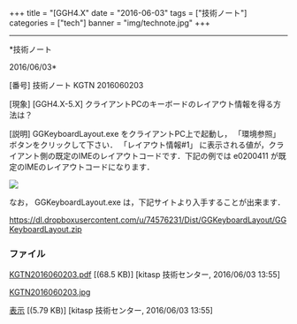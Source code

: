 ﻿+++
title = "[GGH4.X"
date = "2016-06-03"
tags = ["技術ノート"]
categories = ["tech"]
banner = "img/technote.jpg"
+++

-----------------------------------------------------------------------------------------------------------------------------

*技術ノート

2016/06/03*


[番号]
技術ノート KGTN 2016060203

[現象]
[GGH4.X-5.X] クライアントPCのキーボードのレイアウト情報を得る方法は？

[説明]
GGKeyboardLayout.exe をクライアントPC上で起動し， 「環境参照」
ボタンをクリックして下さい． 「レイアウト情報#1」
に表示される値が，クライアント側の既定のIMEのレイアウトコードです．下記の例では
e0200411 が既定のIMEのレイアウトコードになります．

![](http://techreport.kitasp.net/attachments/download/2639/KGTN2016060203.jpg)

なお， GGKeyboardLayout.exe は，下記サイトより入手することが出来ます．

<https://dl.dropboxusercontent.com/u/74576231/Dist/GGKeyboardLayout/GGKeyboardLayout.zip>


### ファイル

 
 


[KGTN2016060203.pdf](http://techreport.kitasp.net/attachments/download/2638/KGTN2016060203.pdf)
 [(68.5 KB)] [kitasp 技術センター, 2016/06/03
13:55]

[KGTN2016060203.jpg](http://techreport.kitasp.net/attachments/download/2639/KGTN2016060203.jpg)

[表示](http://techreport.kitasp.net/attachments/2639/KGTN2016060203.jpg "表示")
 [(5.79 KB)] [kitasp 技術センター, 2016/06/03
13:55]


 


 

